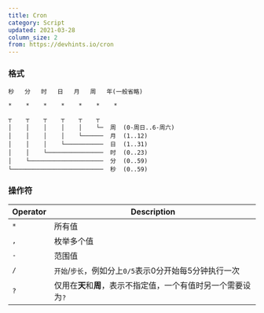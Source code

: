 ```yaml
---
title: Cron
category: Script
updated: 2021-03-28
column_size: 2
from: https://devhints.io/cron
---
```


### 格式

```
秒   分   时   日   月   周   年(一般省略)
```
```
*    *    *    *    *    *    *
```
```
┬    ┬    ┬    ┬    ┬    ┬
│    │    │    │    │    └─  周  (0-周日..6-周六)
│    │    │    │    └──────  月  (1..12)
│    │    │    └───────────  日  (1..31)
│    │    └────────────────  时  (0..23)
│    └─────────────────────  分  (0..59)
└──────────────────────────  秒  (0..59)
```


### 操作符

| Operator | Description                                                     |
| -------- | --------------------------------------------------------------- |
| `*`      | 所有值                                                          |
| `,`      | 枚举多个值                                                      |
| `-`      | 范围值                                                          |
| `/`      | `开始`/`步长`，例如分上`0/5`表示0分开始每5分钟执行一次          |
| `?`      | 仅用在**天**和**周**，表示不指定值，一个有值时另一个需要设为`?` |




